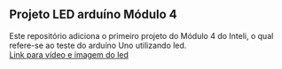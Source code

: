 ## Projeto LED arduíno Módulo 4
Este repositório adiciona o primeiro projeto do Módulo 4 do Inteli, o qual refere-se ao teste do arduíno Uno utilizando led.<br>
[Link para vídeo e imagem do led](https://drive.google.com/drive/folders/1OSJjzZLS8G4sfNer3dqisELsRD68Yjb2?usp=sharing)
